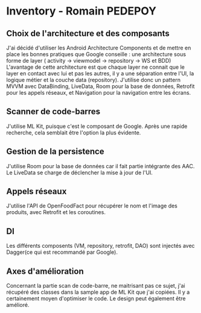 Inventory - Romain PEDEPOY
=========================


Choix de l'architecture et des composants
------------

J'ai décidé d'utiliser les Android Architecture Components et de mettre en place les bonnes pratiques que Google conseille : une architecture sous forme de layer ( activity -> viewmodel -> repository -> WS et BDD)
L'avantage de cette architecture est que chaque layer ne connait que le layer en contact avec lui et pas les autres, il y a une séparation entre l'UI, la logique métier et la couche data (repository).
J'utilise donc un pattern MVVM avec DataBinding, LiveData, Room pour la base de données, Retrofit pour les appels réseaux, et Navigation pour la navigation entre les écrans.


Scanner de code-barres
------------

J'utilise ML Kit, puisque c'est le composant de Google. Après une rapide recherche, cela semblait être l'option la plus évidente.

Gestion de la persistence
------------

J'utilise Room pour la base de données car il fait partie intégrante des AAC.
Le LiveData se charge de déclencher la mise à jour de l'UI.

Appels réseaux
------------

J'utilise l'API de OpenFoodFact pour récupérer le nom et l'image des produits, avec Retrofit et les coroutines.

DI
------------

Les différents composents (VM, repository, retrofit, DAO) sont injectés avec Dagger(ce qui est recommandé par Google).

Axes d'amélioration
------------

Concernant la partie scan de code-barre, ne maitrisant pas ce sujet, j'ai récupéré des classes dans la sample app de ML Kit que j'ai copiées. Il y a certainement moyen d'optimiser le code.
Le design peut également être amélioré.
